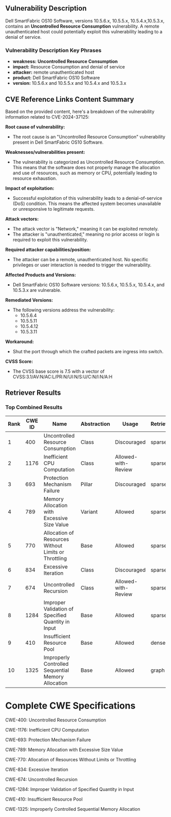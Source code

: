 ## Vulnerability Description
Dell SmartFabric OS10 Software, versions 10.5.6.x, 10.5.5.x, 10.5.4.x,10.5.3.x, contains an **Uncontrolled Resource Consumption** vulnerability. A remote unauthenticated host could potentially exploit this vulnerability leading to a denial of service.

### Vulnerability Description Key Phrases
- **weakness:** **Uncontrolled Resource Consumption**
- **impact:** Resource Consumption and denial of service
- **attacker:** remote unauthenticated host
- **product:** Dell SmartFabric OS10 Software
- **version:** 10.5.6.x and 10.5.5.x and 10.5.4.x and 10.5.3.x

## CVE Reference Links Content Summary
Based on the provided content, here's a breakdown of the vulnerability information related to CVE-2024-37125:

**Root cause of vulnerability:**
- The root cause is an "Uncontrolled Resource Consumption" vulnerability present in Dell SmartFabric OS10 Software.

**Weaknesses/vulnerabilities present:**
- The vulnerability is categorized as Uncontrolled Resource Consumption. This means that the software does not properly manage the allocation and use of resources, such as memory or CPU, potentially leading to resource exhaustion.

**Impact of exploitation:**
- Successful exploitation of this vulnerability leads to a denial-of-service (DoS) condition. This means the affected system becomes unavailable or unresponsive to legitimate requests.

**Attack vectors:**
- The attack vector is "Network," meaning it can be exploited remotely.
- The attacker is "unauthenticated," meaning no prior access or login is required to exploit this vulnerability.

**Required attacker capabilities/position:**
- The attacker can be a remote, unauthenticated host. No specific privileges or user interaction is needed to trigger the vulnerability.

**Affected Products and Versions:**
- Dell SmartFabric OS10 Software versions: 10.5.6.x, 10.5.5.x, 10.5.4.x, and 10.5.3.x are vulnerable.

**Remediated Versions:**
- The following versions address the vulnerability:
   - 10.5.6.4
   - 10.5.5.11
   - 10.5.4.12
   - 10.5.3.11

**Workaround:**
-  Shut the port through which the crafted packets are ingress into switch.

**CVSS Score:**
-  The CVSS base score is 7.5 with a vector of CVSS:3.1/AV:N/AC:L/PR:N/UI:N/S:U/C:N/I:N/A:H

## Retriever Results

### Top Combined Results

| Rank | CWE ID | Name | Abstraction | Usage  | Retrievers | Individual Scores |
|------|--------|------|-------------|-------|------------|-------------------|
| 1 | 400 | Uncontrolled Resource Consumption | Class | Discouraged | sparse | 0.295 |
| 2 | 1176 | Inefficient CPU Computation | Class | Allowed-with-Review | sparse | 0.255 |
| 3 | 693 | Protection Mechanism Failure | Pillar | Discouraged | sparse | 0.252 |
| 4 | 789 | Memory Allocation with Excessive Size Value | Variant | Allowed | sparse | 0.231 |
| 5 | 770 | Allocation of Resources Without Limits or Throttling | Base | Allowed | sparse | 0.231 |
| 6 | 834 | Excessive Iteration | Class | Discouraged | sparse | 0.226 |
| 7 | 674 | Uncontrolled Recursion | Class | Allowed-with-Review | sparse | 0.223 |
| 8 | 1284 | Improper Validation of Specified Quantity in Input | Base | Allowed | sparse | 0.221 |
| 9 | 410 | Insufficient Resource Pool | Base | Allowed | dense | 0.581 |
| 10 | 1325 | Improperly Controlled Sequential Memory Allocation | Base | Allowed | graph | 0.003 |



# Complete CWE Specifications

CWE-400: Uncontrolled Resource Consumption

CWE-1176: Inefficient CPU Computation

CWE-693: Protection Mechanism Failure

CWE-789: Memory Allocation with Excessive Size Value

CWE-770: Allocation of Resources Without Limits or Throttling

CWE-834: Excessive Iteration

CWE-674: Uncontrolled Recursion

CWE-1284: Improper Validation of Specified Quantity in Input

CWE-410: Insufficient Resource Pool

CWE-1325: Improperly Controlled Sequential Memory Allocation